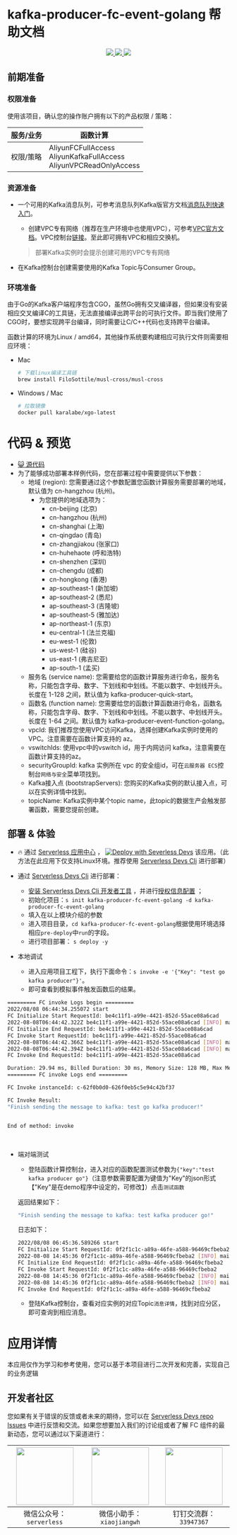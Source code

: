 # kafka-producer-fc-event-golang 帮助文档

<p align="center" class="flex justify-center">
    <a href="https://www.serverless-devs.com" class="ml-1">
    <img src="http://editor.devsapp.cn/icon?package=kafka-producer-fc-event-golang&type=packageType">
  </a>
  <a href="http://www.devsapp.cn/details.html?name=kafka-producer-fc-event-golang" class="ml-1">
    <img src="http://editor.devsapp.cn/icon?package=kafka-producer-fc-event-golang&type=packageVersion">
  </a>
  <a href="http://www.devsapp.cn/details.html?name=kafka-producer-fc-event-golang" class="ml-1">
    <img src="http://editor.devsapp.cn/icon?package=kafka-producer-fc-event-golang&type=packageDownload">
  </a>
</p>


## 前期准备

### 权限准备

使用该项目，确认您的操作账户拥有以下的产品权限 / 策略：


| 服务/业务 | 函数计算                                                     |
| --------- | ------------------------------------------------------------ |
| 权限/策略 | AliyunFCFullAccess<br/>AliyunKafkaFullAccess<br/>AliyunVPCReadOnlyAccess |


### 资源准备

  * 一个可用的Kafka消息队列，可参考消息队列Kafka版官方文档[消息队列快速入门](https://help.aliyun.com/document_detail/99949.html)。

    - 创建VPC专有网络（推荐在生产环境中也使用VPC），可参考[VPC官方文档](https://help.aliyun.com/document_detail/65398.htm?spm=a2c4g.11186623.0.0.61be4c9d4aGfpg#task-1012575)。VPC控制台[链接](https://vpcnext.console.aliyun.com/)。至此即可拥有VPC和相应交换机。

    > 部署Kafka实例时会提示创建可用的VPC专有网络

  * 在Kafka控制台创建需要使用的Kafka Topic与Consumer Group。

### 环境准备

由于Go的Kafka客户端程序包含CGO，虽然Go拥有交叉编译器，但如果没有安装相应交叉编译C的工具链，无法直接编译出跨平台的可执行文件。即当我们使用了CGO时，要想实现跨平台编译，同时需要让C/C++代码也支持跨平台编译。

函数计算的环境为Linux / amd64，其他操作系统要构建相应可执行文件则需要相应环境：

- Mac

  ```bash
  # 下载linux编译工具链
  brew install FiloSottile/musl-cross/musl-cross
  ```
  
- Windows / Mac

  ```bash
  # 拉取镜像
  docker pull karalabe/xgo-latest
  ```
# 代码 & 预览

- [ :smiley_cat:  源代码](https://github.com/devsapp/)
- 为了能够成功部署本样例代码，您在部署过程中需要提供以下参数：
  - 地域 (region): 您需要通过这个参数配置您函数计算服务需要部署的地域，默认值为 cn-hangzhou (杭州)。
    - 为您提供的地域选项为：
      - cn-beijing (北京)
      - cn-hangzhou (杭州)
      - cn-shanghai (上海)
      - cn-qingdao (青岛)
      - cn-zhangjiakou (张家口)
      - cn-huhehaote (呼和浩特)
      - cn-shenzhen (深圳)
      - cn-chengdu (成都)
      - cn-hongkong (香港)
      - ap-southeast-1 (新加坡)
      - ap-southeast-2 (悉尼)
      - ap-southeast-3 (吉隆坡)
      - ap-southeast-5 (雅加达)
      - ap-northeast-1 (东京)
      - eu-central-1 (法兰克福)
      - eu-west-1 (伦敦)
      - us-west-1 (硅谷)
      - us-east-1 (弗吉尼亚)
      - ap-south-1 (孟买)
  - 服务名 (service name): 您需要给您的函数计算服务进行命名，服务名称，只能包含字母、数字、下划线和中划线。不能以数字、中划线开头。长度在 1-128 之间，默认值为 kafka-producer-quick-start。
  - 函数名 (function name): 您需要给您的函数计算函数进行命名，函数名称，只能包含字母、数字、下划线和中划线。不能以数字、中划线开头。长度在 1-64 之间。默认值为 kafka-producer-event-function-golang。
  - vpcId: 我们推荐您使用VPC访问Kafka，选择创建Kafka实例时使用的VPC。注意需要在函数计算支持的 az。
  - vswitchIds:  使用vpc中的vswitch id，用于内网访问 kafka，注意需要在函数计算支持的az。
  - securityGroupId:  kafka 实例所在 vpc 的安全组id，可在`云服务器 ECS`控制台`网络与安全`菜单项找到。
  - Kafka接入点 (bootstrapServers): 您购买的Kafka实例的默认接入点，可以在实例详情中找到。
  - topicName: Kafka实例中某个topic name，此topic的数据生产会触发部署函数，需要您提前创建。

</codepre>

<deploy>

## 部署 & 体验

<appcenter>

-  :fire:  通过 [Serverless 应用中心](https://fcnext.console.aliyun.com/applications/create?template=kafka-producer-fc-event-golang) ，
   [![Deploy with Severless Devs](https://img.alicdn.com/imgextra/i1/O1CN01w5RFbX1v45s8TIXPz_!!6000000006118-55-tps-95-28.svg)](https://fcnext.console.aliyun.com/applications/create?template=kafka-producer-fc-event-golang)  该应用。（此方法在此应用下仅支持Linux环境。推荐使用 [Serverless Devs Cli](https://www.serverless-devs.com/serverless-devs/install) 进行部署）

</appcenter>

- 通过 [Serverless Devs Cli](https://www.serverless-devs.com/serverless-devs/install) 进行部署：

  - [安装 Serverless Devs Cli 开发者工具](https://www.serverless-devs.com/serverless-devs/install) ，并进行[授权信息配置](https://www.serverless-devs.com/fc/config) ；
  - 初始化项目：`s init kafka-producer-fc-event-golang -d kafka-producer-fc-event-golang`
  - 填入在以上模块介绍的参数
  - 进入项目目录，`cd kafka-producer-fc-event-golang`根据使用环境选择相应`pre-deploy`中`run`的字段。
  - 进行项目部署： `s deploy -y`
- 本地调试
  - 进入应用项目工程下，执行下面命令：`s invoke -e '{"Key": "test go kafka producer"}'`。
  - 即可查看到模拟事件触发函数后的结果。

```bash
========= FC invoke Logs begin =========
2022/08/08 06:44:34.255072 start
FC Initialize Start RequestId: be4c11f1-a99e-4421-852d-55ace08a6cad
2022-08-08T06:44:42.322Z be4c11f1-a99e-4421-852d-55ace08a6cad [INFO] main.go:37: Initializing the kafka config
FC Initialize End RequestId: be4c11f1-a99e-4421-852d-55ace08a6cad
FC Invoke Start RequestId: be4c11f1-a99e-4421-852d-55ace08a6cad
2022-08-08T06:44:42.366Z be4c11f1-a99e-4421-852d-55ace08a6cad [INFO] main.go:57: sending the message to kafka: test go kafka producer!
2022-08-08T06:44:42.394Z be4c11f1-a99e-4421-852d-55ace08a6cad [INFO] main.go:72: Delivered message to topic HelloTopic [7] at offset 19
FC Invoke End RequestId: be4c11f1-a99e-4421-852d-55ace08a6cad

Duration: 29.94 ms, Billed Duration: 30 ms, Memory Size: 128 MB, Max Memory Used: 15.91 MB
========= FC invoke Logs end =========

FC Invoke instanceId: c-62f0b0d0-626f0eb5c5e94c42bf37

FC Invoke Result:
"Finish sending the message to kafka: test go kafka producer!"


End of method: invoke
```

​		

- 端对端测试

  - 登陆函数计算控制台，进入对应的函数配置测试参数为`{"key":"test kafka producer go"}`（注意参数需要配置为键值为"Key"的json形式【"Key"是在demo程序中设定的，可修改】）点击`测试函数`
  
  返回结果如下：

  ```bash
  "Finish sending the message to kafka: test kafka producer go!"
  ```
  日志如下：
  
  ```bash
  2022/08/08 06:45:36.589266 start
  FC Initialize Start RequestId: 0f2f1c1c-a89a-46fe-a588-96469cfbeba2
  2022-08-08 14:45:36 0f2f1c1c-a89a-46fe-a588-96469cfbeba2 [INFO] main.go:37: Initializing the kafka config
  FC Initialize End RequestId: 0f2f1c1c-a89a-46fe-a588-96469cfbeba2
  FC Invoke Start RequestId: 0f2f1c1c-a89a-46fe-a588-96469cfbeba2
  2022-08-08 14:45:36 0f2f1c1c-a89a-46fe-a588-96469cfbeba2 [INFO] main.go:57: sending the message to kafka: test kafka producer go!
  2022-08-08 14:45:36 0f2f1c1c-a89a-46fe-a588-96469cfbeba2 [INFO] main.go:72: Delivered message to topic HelloTopic [4] at offset 21
  FC Invoke End RequestId: 0f2f1c1c-a89a-46fe-a588-96469cfbeba2
  ```
  
  - 登陆Kafka控制台，查看对应实例的对应Topic`消息详情`，找到对应分区，即可查询到相应消息。
  
  

</deploy>

<appdetail id="flushContent">

# 应用详情



本应用仅作为学习和参考使用，您可以基于本项目进行二次开发和完善，实现自己的业务逻辑



</appdetail>

<devgroup>

## 开发者社区

您如果有关于错误的反馈或者未来的期待，您可以在 [Serverless Devs repo Issues](https://github.com/serverless-devs/serverless-devs/issues) 中进行反馈和交流。如果您想要加入我们的讨论组或者了解 FC 组件的最新动态，您可以通过以下渠道进行：

<p align="center">



| <img src="https://serverless-article-picture.oss-cn-hangzhou.aliyuncs.com/1635407298906_20211028074819117230.png" width="130px" > | <img src="https://serverless-article-picture.oss-cn-hangzhou.aliyuncs.com/1635407044136_20211028074404326599.png" width="130px" > | <img src="https://serverless-article-picture.oss-cn-hangzhou.aliyuncs.com/1635407252200_20211028074732517533.png" width="130px" > |
| ------------------------------------------------------------ | ------------------------------------------------------------ | ------------------------------------------------------------ |
| <center>微信公众号：`serverless`</center>                    | <center>微信小助手：`xiaojiangwh`</center>                   | <center>钉钉交流群：`33947367`</center>                      |

</p>

</devgroup>